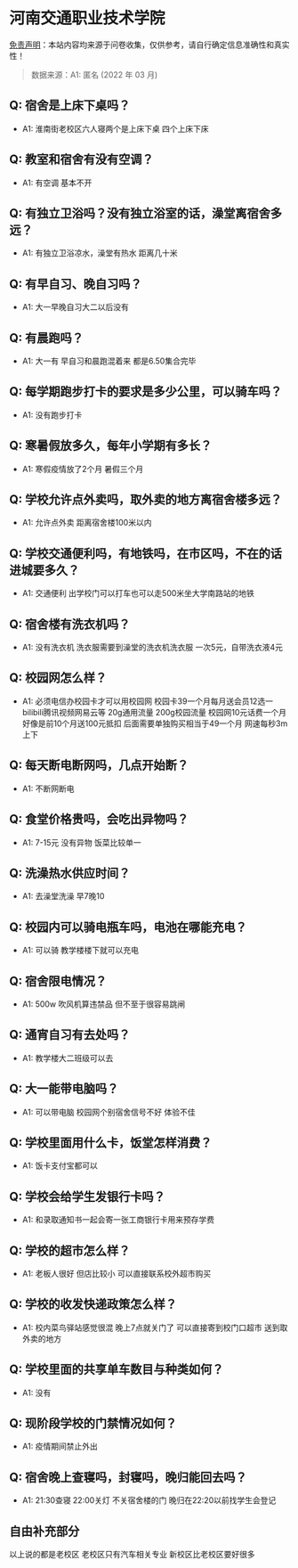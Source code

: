 # 河南交通职业技术学院

[免责声明](https://colleges.chat/#_3)：本站内容均来源于问卷收集，仅供参考，请自行确定信息准确性和真实性！

> 数据来源：A1: 匿名 (2022 年 03 月)

## Q: 宿舍是上床下桌吗？

- A1: 淮南街老校区六人寝两个是上床下桌 四个上床下床

## Q: 教室和宿舍有没有空调？

- A1: 有空调 基本不开

## Q: 有独立卫浴吗？没有独立浴室的话，澡堂离宿舍多远？

- A1: 有独立卫浴凉水，澡堂有热水 距离几十米

## Q: 有早自习、晚自习吗？

- A1: 大一早晚自习大二以后没有

## Q: 有晨跑吗？

- A1: 大一有  早自习和晨跑混着来   都是6.50集合完毕

## Q: 每学期跑步打卡的要求是多少公里，可以骑车吗？

- A1: 没有跑步打卡

## Q: 寒暑假放多久，每年小学期有多长？

- A1: 寒假疫情放了2个月  暑假三个月

## Q: 学校允许点外卖吗，取外卖的地方离宿舍楼多远？

- A1: 允许点外卖   距离宿舍楼100米以内

## Q: 学校交通便利吗，有地铁吗，在市区吗，不在的话进城要多久？

- A1: 交通便利  出学校门可以打车也可以走500米坐大学南路站的地铁

## Q: 宿舍楼有洗衣机吗？

- A1: 没有洗衣机  洗衣服需要到澡堂的洗衣机洗衣服  一次5元，自带洗衣液4元

## Q: 校园网怎么样？

- A1: 必须电信办校园卡才可以用校园网  校园卡39一个月每月送会员12选一 bilibili腾讯视频网易云等 20g通用流量 200g校园流量  校园网10元话费一个月    好像是前10个月送100元抵扣  后面需要单独购买相当于49一个月   网速每秒3m上下

## Q: 每天断电断网吗，几点开始断？

- A1: 不断网断电

## Q: 食堂价格贵吗，会吃出异物吗？

- A1: 7-15元   没有异物   饭菜比较单一

## Q: 洗澡热水供应时间？

- A1: 去澡堂洗澡  早7晚10

## Q: 校园内可以骑电瓶车吗，电池在哪能充电？

- A1: 可以骑  教学楼楼下就可以充电

## Q: 宿舍限电情况？

- A1: 500w  吹风机算违禁品   但不至于很容易跳闸

## Q: 通宵自习有去处吗？

- A1: 教学楼大二班级可以去

## Q: 大一能带电脑吗？

- A1: 可以带电脑  校园网个别宿舍信号不好 体验不佳

## Q: 学校里面用什么卡，饭堂怎样消费？

- A1: 饭卡支付宝都可以

## Q: 学校会给学生发银行卡吗？

- A1: 和录取通知书一起会寄一张工商银行卡用来预存学费

## Q: 学校的超市怎么样？

- A1: 老板人很好  但店比较小  可以直接联系校外超市购买

## Q: 学校的收发快递政策怎么样？

- A1: 校内菜鸟驿站感觉很混  晚上7点就关门了  可以直接寄到校门口超市   送到取外卖的地方

## Q: 学校里面的共享单车数目与种类如何？

- A1: 没有

## Q: 现阶段学校的门禁情况如何？

- A1: 疫情期间禁止外出

## Q: 宿舍晚上查寝吗，封寝吗，晚归能回去吗？

- A1: 21:30查寝 22:00关灯  不关宿舍楼的门  晚归在22:20以前找学生会登记

## 自由补充部分

以上说的都是老校区 老校区只有汽车相关专业   新校区比老校区要好很多
